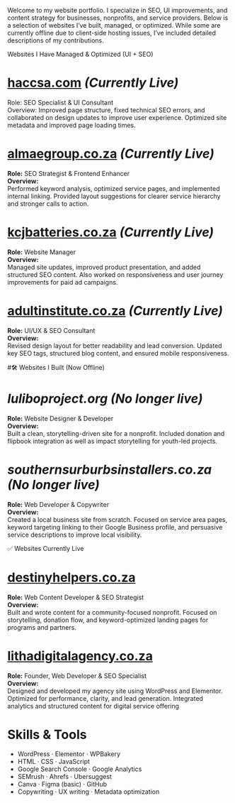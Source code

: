 Welcome to my website portfolio. I specialize in SEO, UI improvements, and content strategy for businesses, nonprofits, and service providers. Below is a selection of websites I’ve built, managed, or optimized. While some are currently offline due to client-side hosting issues, I’ve included detailed descriptions of my contributions.

Websites I Have Managed & Optimized (UI + SEO)

# [haccsa.com](http://haccsa.com) *(Currently Live)*
Role: SEO Specialist & UI Consultant  
Overview:
Improved page structure, fixed technical SEO errors, and collaborated on design updates to improve user experience. Optimized site metadata and improved page loading times.

# [almaegroup.co.za](http://almaegroup.co.za) *(Currently Live)*  
**Role:** SEO Strategist & Frontend Enhancer  
**Overview:**  
Performed keyword analysis, optimized service pages, and implemented internal linking. Provided layout suggestions for clearer service hierarchy and stronger calls to action.


# [kcjbatteries.co.za](http://kcjbatteries.co.za) *(Currently Live)*  
**Role:** Website Manager  
**Overview:**  
Managed site updates, improved product presentation, and added structured SEO content. Also worked on responsiveness and user journey improvements for paid ad campaigns.


# [adultinstitute.co.za](http://adultinstitute.co.za) *(Currently Live)*  
**Role:** UI/UX & SEO Consultant  
**Overview:**  
Revised design layout for better readability and lead conversion. Updated key SEO tags, structured blog content, and ensured mobile responsiveness.

#🛠️ Websites I Built (Now Offline)

# *luliboproject.org* *(No longer live)*  
**Role:** Website Designer & Developer  
**Overview:**  
Built a clean, storytelling-driven site for a nonprofit. Included donation and flipbook integration as well as impact storytelling for youth-led projects.

# *southernsurburbsinstallers.co.za* *(No longer live)*  
**Role:** Web Developer & Copywriter  
**Overview:**  
Created a local business site from scratch. Focused on service area pages, keyword targeting linking to their Google Business profile, and persuasive service descriptions to improve local visibility.

✅ Websites Currently Live

# [destinyhelpers.co.za](http://destinyhelpers.co.za)  
**Role:** Web Content Developer & SEO Strategist  
**Overview:**  
Built and wrote content for a community-focused nonprofit. Focused on storytelling, donation flow, and keyword-optimized landing pages for programs and partners.

# [lithadigitalagency.co.za](http://lithadigitalagency.co.za)  
**Role:** Founder, Web Developer & SEO Specialist  
**Overview:**  
Designed and developed my agency site using WordPress and Elementor. Optimized for performance, clarity, and lead generation. Integrated analytics and structured content for digital service offering

# Skills & Tools
- WordPress · Elementor · WPBakery  
- HTML · CSS · JavaScript
- Google Search Console · Google Analytics  
- SEMrush · Ahrefs · Ubersuggest  
- Canva · Figma (basic) · GitHub  
- Copywriting · UX writing · Metadata optimization
